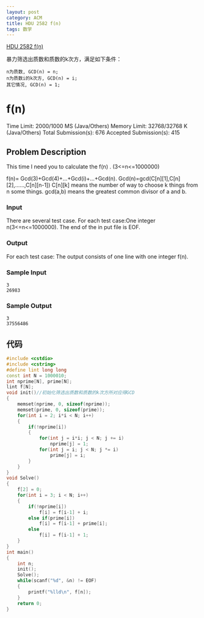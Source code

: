 ```yaml
---
layout: post
category: ACM
title: HDU 2582 f(n)
tags: 数学
---
```

[HDU 2582 f(n)](http://acm.hdu.edu.cn/showproblem.php?pid=2582)

暴力筛选出质数和质数的k次方，满足如下条件：
```
n为质数, GCD(n) = n;
n为质数i的k次方, GCD(n) = i;
其它情况, GCD(n) = 1;
```
<!--more-->
# f(n)

Time Limit: 2000/1000 MS (Java/Others)    Memory Limit: 32768/32768 K (Java/Others)
Total Submission(s): 676    Accepted Submission(s): 415


## Problem Description
This time I need you to calculate the f(n) . (3<=n<=1000000)

f(n)= Gcd(3)+Gcd(4)+…+Gcd(i)+…+Gcd(n).
Gcd(n)=gcd(C[n][1],C[n][2],……,C[n][n-1])
C[n][k] means the number of way to choose k things from n some things.
gcd(a,b) means the greatest common divisor of a and b.
 

### Input
There are several test case. For each test case:One integer n(3<=n<=1000000). The end of the in put file is EOF.
 

### Output
For each test case:
The output consists of one line with one integer f(n).
 

### Sample Input
```
3
26983
```

### Sample Output
```
3
37556486
```

## 代码
```c++
#include <cstdio>
#include <cstring>
#define lint long long
const int N = 1000010;
int nprime[N], prime[N];
lint f[N];
void init()//初始化筛选出质数和质数的k次方所对应得GCD
{
    memset(nprime, 0, sizeof(nprime));
    memset(prime, 0, sizeof(prime));
    for(int i = 2; i*i < N; i++)
    {
        if(!nprime[i])
        {
            for(int j = i*i; j < N; j += i)
                nprime[j] = 1;
            for(int j = i; j < N; j *= i)
                prime[j] = i;
        }
    }
}
void Solve()
{
    f[2] = 0;
    for(int i = 3; i < N; i++)
    {
        if(!nprime[i])
            f[i] = f[i-1] + i;
        else if(prime[i])
            f[i] = f[i-1] + prime[i];
        else
            f[i] = f[i-1] + 1;
    }
}
int main()
{
    int n;
    init();
    Solve();
    while(scanf("%d", &n) != EOF)
    {
        printf("%lld\n", f[n]);
    }
    return 0;
}
```
